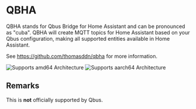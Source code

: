 # QBHA
QBHA stands for Qbus Bridge for Home Assistant and can be pronounced as "cuba". QBHA will create MQTT topics for Home Assistant based on your Qbus configuration, making all supported entities available in Home Assistant.

See https://github.com/thomasddn/qbha for more information.

![Supports amd64 Architecture][amd64-shield]
![Supports aarch64 Architecture][aarch64-shield]

## Remarks
This is **not** officially supported by Qbus.


[releases-shield]: https://img.shields.io/github/v/release/thomasddn/qbha
[amd64-shield]: https://img.shields.io/badge/amd64-yes-green.svg
[aarch64-shield]: https://img.shields.io/badge/aarch64-yes-green.svg
[releases]: https://github.com/thomasddn/qbha/releases

